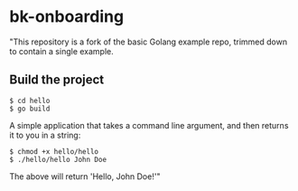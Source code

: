 # bk-onboarding

"This repository is a fork of the basic Golang example repo, trimmed down to contain a single example.

## Build the project

```
$ cd hello
$ go build
```

A simple application that takes a command line argument, and then returns it to you in a string:

```
$ chmod +x hello/hello
$ ./hello/hello John Doe
```

The above will return 'Hello, John Doe!'"